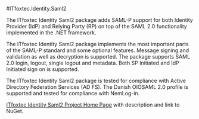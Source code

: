 #ITfoxtec.Identity.Saml2

The ITfoxtec Identity Saml2 package adds SAML-P support for both Identity Provider (IdP) and Relying Party (RP) 
on top of the SAML 2.0 functionality implemented in the .NET framework.

The ITfoxtec Identity Saml2 package implements the most important parts of the SAML-P standard and some optional features. 
Message signing and validation as well as decryption is supported. The package supports SAML 2.0 login, logout, single 
logout and metadata. Both SP Initiated and IdP Initiated sign on is supported. 

The ITfoxtec Identity Saml2 package is tested for compliance with Active Directory Federation Services (AD FS). 
The Danish OIOSAML 2.0 profile is supported and tested for compliance with NemLog-in. 

<a href="https://itfoxtec.com/identitysaml2">ITfoxtec Identity Saml2 Project Home Page</a> with description and link to NuGet.

